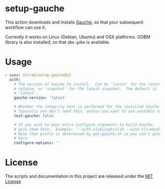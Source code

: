# setup-gauche

This action downloads and installs [Gauche](https://practical-scheme.net/gauche/),
so that your subsequent workflow can use it.

Currently it works on Linux (Debian, Ubuntu) and OSX platforms.
GDBM library is also installed, so that `dbm.gdbm` is available.

# Usage

```yaml
- uses: shirok/setup-gauche@v2
  with:
    # The version of Gauche to install.  Can be 'latest' for the latest
    # release, or 'snapshot' for the latest snapshot.  The default is
    # 'latest'.
    gauche-version: 'latest'

    # Whether the integrity test is performed for the installed Gauche
    # Typically you don't need this, unless you want to use unstable snapshot.
    test-gauche: false

    # If you want to pass extra configure arguments to build Gauche,
    # give them here.  Example: '--with-slib=/opt/slib --with-tls=mbedtls-internal'
    # Note that prefix is determined by get-gauche.sh so you can't give it
    # here.
    configure-options: ''

```

# License

The scripts and documentation in this project are released under the [MIT License](LICENSE)
